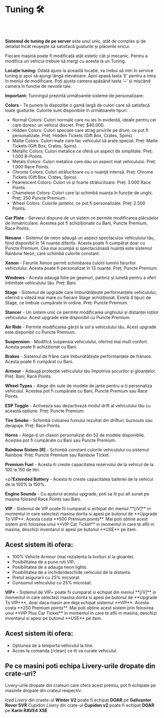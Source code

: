 <h1>Tuning 🛠️</h1>
<br> <br>
<p><strong>Sistemul de tuning de pe server</strong> este unul unic, atât de complex și de detaliat încât reușește să satisfacă gusturile și plăcerile oricui.</p>

<p>Fiecare <span class="highlight">mașină</span> poate fi modificată atât estetic cât și mecanic. Pentru a modifica un vehicul trebuie să mergi cu acesta la un <span class="highlight">Tuning</span>.</p>

<p><strong>Locație tuning:</strong> Odată ajuns la această locație, va trebui să intri în service tuning și apoi să ajungi lângă elevatoare. Apoi apasă tasta <span class="highlight">‘E’</span> pentru a intra în meniul de modificare. Poți ajusta camera apăsând tasta <span class="highlight">‘~’</span> și mișcând camera în funcție de nevoile tale.</p>

<div class="note">
    <strong>Important:</strong> Tunningul prezintă următoarele sisteme de personalizare:
</div>

<p><strong>Colors</strong> - Te punem la dispoziție o gamă largă de culori care să satisfacă toate gusturile. Culorile sunt disponibile în următoarele tipuri:</p>

<ul>
    <li><span class="highlight">Normal Colors</span>: Culori normale care nu ies în evidență, ideale pentru cei care doresc un vehicul discret. <span class="important">Preț: $40.000</span>.</li>
    <li><span class="highlight">Hidden Colors</span>: Culori speciale care atrag privirile pe drum, ce pot fi personalizate. <span class="important">Preț: Hidden Tickets (Gift Box, Crates, Spins)</span>.</li>
    <li><span class="highlight">Matte Colors</span>: Culori mate care fac vehiculul să arate special. <span class="important">Preț: Matte Tickets (Gift Box, Crates, Spins)</span>.</li>
    <li><span class="highlight">Metallic Colors</span>: Culori metalice ce oferă un aspect de simplitate. <span class="important">Preț: 1.000 B-Points</span>.</li>
    <li><span class="highlight">Metals Colors</span>: Culori metalice care dau un aspect mat vehiculului. <span class="important">Preț: 1.000 Race Points</span>.</li>
    <li><span class="highlight">Chrome Colors</span>: Culori strălucitoare cu o nuanță intensă. <span class="important">Preț: Chrome Tickets (Gift Box, Crates, Spins)</span>.</li>
    <li><span class="highlight">Pearlescent Colors</span>: Culori vii și foarte strălucitoare. <span class="important">Preț: 3.000 Race Points</span>.</li>
    <li><span class="highlight">Chameleon Colors</span>: Culori care își schimbă nuanța în funcție de unghi. <span class="important">Preț: 250 Puncte Premium</span>.</li>
    <li><span class="highlight">Wheel Colors</span>: Culorile jantelor, ce pot fi personalizate. <span class="important">Preț: 2.500 Points</span>.</li>
</ul>

<p><strong>Car Plate</strong> - Serverul dispune de un sistem ce permite modificarea plăcuțelor de înmatriculare. Acestea pot fi achiziționate cu <span class="highlight">Bani</span>, <span class="highlight">Puncte Premium</span>, <span class="highlight">Race Points</span>.</p>

<p><strong>Neoane</strong> - Sistemul de neon adaugă un aspect spectaculos vehiculului tău, fiind disponibil în 14 nuanțe diferite. Acesta poate fi cumpărat doar cu <span class="highlight">Puncte Premium</span>. Cea mai scumpă și spectaculoasă nuanță este sistemul <span class="highlight">Rainbow Neon</span>, care schimbă culorile constant.</p>

<p><strong>Xenon</strong> - Farurile Xenon permit schimbarea culorii luminii farurilor vehiculului. Acesta poate fi personalizat în 13 nuanțe. <span class="important">Preț: Puncte Premium</span>.</p>

<p><strong>Windows</strong> - Acesta adaugă folie pe geamuri, parbriz și lunetă pentru a oferi intimitate vehiculului tău. <span class="important">Preț: Bani</span>.</p>

<p><strong>Stage</strong> - Sistemul de upgrade care îmbunătățește performanțele vehiculului, oferind o viteză mai mare cu fiecare <span class="highlight">Stage</span> achiziționat. Există 4 tipuri de <span class="highlight">Stage</span>, ce trebuie cumpărate în ordine. <span class="important">Preț: Puncte Premium</span>.</p>

<p><strong>Stancer</strong> - Un sistem unic ce permite modificarea unghiului și distanței roților vehiculului. Acest upgrade este disponibil cu <span class="highlight">Puncte Premium</span>.</p>

<p><strong>Air Ride</strong> - Permite modificarea gărzii la sol a vehiculului tău. Acest upgrade este disponibil cu <span class="highlight">Puncte Premium</span>.</p>

<p><strong>Suspension</strong> - Modifică suspensia vehiculului, oferind mai mult confort. Acesta poate fi achiziționat cu <span class="highlight">Bani</span>.</p>

<p><strong>Brakes</strong> - Sistemul de frâne care îmbunătățește performanțele de frânare. Acesta poate fi cumpărat cu <span class="highlight">Bani</span>.</p>

<p><strong>Armour</strong> - Adaugă protecție vehiculului tău împotriva șocurilor și gloanțelor. <span class="important">Preț: Bani, Race Points</span>.</p>

<p><strong>Wheel Types</strong> - Alege din sute de modele de jante pentru a-ți personaliza vehiculul. Acestea pot fi cumpărate cu <span class="highlight">Bani</span>, <span class="highlight">Puncte Premium</span> sau <span class="highlight">Race Points</span>.</p>

<p><strong>ESP Toggle</strong> - Activeaza sau dezactivază modul drift al vehiculului tău cu această opțiune. <span class="important">Preț: Puncte Premium</span>.</p>

<p><strong>Tire Smoke</strong> - Schimbă culoarea fumului rezultat din drifturi, burnouts sau derapaje. <span class="important">Preț: Race Points</span>.</p>

<p><strong>Horns</strong> - Alege-ți un claxon personalizat din 52 de modele disponibile. Acestea pot fi cumpărate cu <span class="highlight">Bani</span> sau <span class="highlight">Puncte Premium</span>.</p>

<p><strong>Rainbow Sistem [R]</strong> - Schimbă constant culorile vehiculului cu sistemul Rainbow. <span class="important">Preț: Puncte Premium</span> sau <span class="highlight">Rainbow Ticket</span>.</p>

<p><strong>Premium Fuel</strong> - Acesta iti creste capacitatea rezervolui de la vehicul de la 100 la 150 de litri.

<p?<strong>Extended Battery</strong> - Acesta iti creste capacitatea bateriei de la vehicul de la 100% la 150%.

<p><strong>Engine Sounds</strong> - Cu ajutorul acestui upgrade, poti sa iti pui alt sunet pe masina folosind <span class="important">Race Points</span> sau <span class="highlight">Bani</span>.</p>

<p><strong>VIP</strong> - Sistemul de VIP poate fii cumparat si echipat din meniul **[/V]** in momentul in care selectezi masina dorita si apesi pe butonul de **Upgrade To VIP**. Acesta costa **500 Premium points**. Mai poti obtine acest sistem prin folosirea unui **VIP Car Ticket** in momentul in care te aflii in masina, deschizi inventarul si apesi pe butonul **USE** pe item.

## Acest sistem iti ofera:
- 100% Vehicle Armour (mai rezistenta la lovituri si la gloante).
- Posibilitatea de a pune roti VIP.
- Posibilitatea de a adauga neon lights.
- Posibilitatea de a inchide/deschide vehiculul de la distanta.
- Pretul asigurarii cu 25% micsorat.
- Consumul vehiculului cu 25% microsat.

<p><strong>VIP+</strong> - Sistemul de VIP+ poate fii cumparat si echipat din meniul **[/V]** in momentul in care selectezi masina dorita si apesi pe butonul de **Upgrade To VIP+**, doar daca masin are deja echipat sistemul **VIP**. Acesta costa **250 Premium points**. Mai poti obtine acest sistem prin folosirea unui **VIP Plus Car Ticket** in momentul in care te aflii in masina, deschizi inventarul si apesi pe butonul **USE** pe item.

## Acest sistem iti ofera:
- Optiunea de a teleporta vehiculul la tine.
- Acces la comanda [/clean] ce iti va curate vehiculul. 

## Pe ce masini poti echipa Livery-urile dropate din crate-uri?
Livery-urile dropate din crateuri care ofera acest premiu, pot fi echipate pe masinile dropate din crateul respectiv:

*Iced Livery* din craete-ul **Winter V2** poate fi echipat **DOAR** pe **Galivanter Rover SVR**
*Cupidon Livery* din crate-ul **Cupidon v2** poate fi echipat **DOAR** pe **Karin RAVE4 XSE**

</div>
